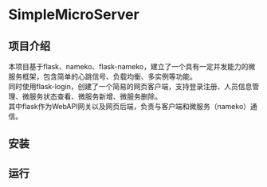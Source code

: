 # SimpleMicroServer
## 项目介绍
本项目基于flask、nameko、flask-nameko，建立了一个具有一定并发能力的微服务框架，包含简单的心跳信号、负载均衡、多实例等功能。<br>
同时使用flask-login，创建了一个简易的网页客户端，支持登录注册、人员信息管理、微服务状态查看、微服务新增、微服务删除。<br>
其中flask作为WebAPI网关以及网页后端，负责与客户端和微服务（nameko）通信。
## 安装

## 运行

